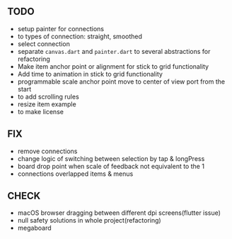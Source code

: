 ## TODO

* setup painter for connections
* to types of connection: straight, smoothed
* select connection
* separate `canvas.dart` and `painter.dart` to several abstractions for refactoring 
* Make item anchor point or alignment for stick to grid functionality
* Add time to animation in stick to grid functionality
* programmable scale anchor point move to center of view port from the start
* to add scrolling rules
* resize item example   
* to make license

## FIX

* remove connections
* change logic of switching between selection by tap & longPress
* board drop point when scale of feedback not equivalent to the 1
* connections overlapped items & menus

## CHECK

* macOS browser dragging between different dpi screens(flutter issue)
* null safety solutions in whole project(refactoring)
* megaboard
